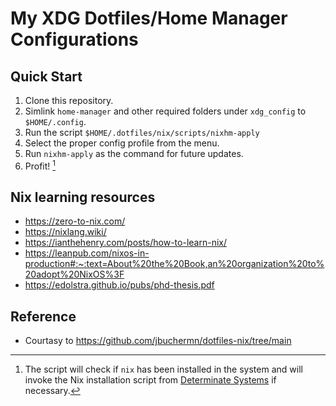 # My XDG Dotfiles/Home Manager Configurations
## Quick Start
1. Clone this repository.
2. Simlink `home-manager` and other required folders under `xdg_config` to `$HOME/.config`.
3. Run the script `$HOME/.dotfiles/nix/scripts/nixhm-apply`
4. Select the proper config profile from the menu.
5. Run `nixhm-apply` as the command for future updates.
6. Profit! [^1]

[^1]: The script will check if `nix` has been installed in the system and will
invoke the Nix installation script from [Determinate Systems](https://determinate.systems/)
if necessary.

## Nix learning resources
* https://zero-to-nix.com/
* https://nixlang.wiki/
* https://ianthehenry.com/posts/how-to-learn-nix/
* https://leanpub.com/nixos-in-production#:~:text=About%20the%20Book,an%20organization%20to%20adopt%20NixOS%3F
* https://edolstra.github.io/pubs/phd-thesis.pdf

## Reference
* Courtasy to https://github.com/jbuchermn/dotfiles-nix/tree/main
